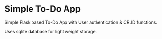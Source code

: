 # Simple To-Do App
Simple Flask based To-Do App with User authentication & CRUD functions.

Uses sqlite database for light weight storage.

